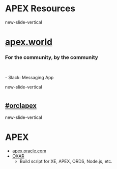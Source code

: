 <!-- .slide: data-background="#ED5A5A" -->
# <span class="white">APEX Resources</span>

new-slide-vertical

# [apex.world](http://apex.world/)

### For the community, by the community

</br>

<p class="no-bullet"></p>
- <i class="fa fa-slack"></i> Slack: Messaging App


new-slide-vertical
<!-- .slide: data-background="#55ACEE" -->
# <i class="fa fa-twitter fa-2x white"></i>

## [<span class="white">#orclapex</span>](https://twitter.com/hashtag/orclapex)

new-slide-vertical

# APEX

- [apex.oracle.com](http://apex.oracle.com)
- [OXAR](https://github.com/OraOpenSource/OXAR)
  - Build script for XE, APEX, ORDS, Node.js, etc.
